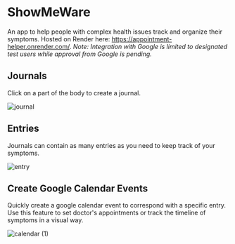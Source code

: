 # ShowMeWare
An app to help people with complex health issues track and organize their symptoms. Hosted on Render here: https://appointment-helper.onrender.com/. *Note: Integration with Google is limited to designated test users while approval from Google is pending.*

## Journals
Click on a part of the body to create a journal.

![journal](https://github.com/user-attachments/assets/73e6a173-f5e3-4af5-a8d0-00c24f79a316)

## Entries
Journals can contain as many entries as you need to keep track of your symptoms.

![entry](https://github.com/user-attachments/assets/34baefb8-af90-4557-a7cf-46782acb852a)

## Create Google Calendar Events 
Quickly create a google calendar event to correspond with a specific entry. Use this feature to set doctor's appointments or track the timeline of symptoms in a visual way.

![calendar (1)](https://github.com/user-attachments/assets/13641229-8de5-4e93-9b2a-09005653349c)
